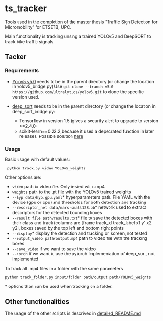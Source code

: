 # ts_tracker

Tools used in the completion of the master thesis "Traffic Sign Detection for Micromobility" for ETSETB, UPC.

Main functionality is tracking unsing a trained YOLOv5 and DeepSORT to track bike traffic signals.

## Tacker

### Requirements

- [Yolov5 v5.0](https://github.com/ultralytics/yolov5) needs to be in the parent directory (or change the location in yolov5_bridge.py)
Use ```git clone --branch v5.0 https://github.com/ultralytics/yolov5.git``` to clone the specific version used.



- [deep_sort](https://github.com/nwojke/deep_sort) needs to be in the parent directory (or change the location in deep_sort_bridge.py)
     - Tensorflow in version 1.5 (gives a security alert to upgrade to version >=2.4.0)
     - scikit-learn==0.22.2,because it used a depecrated function in later releases. Possible solution [here](https://stackoverflow.com/questions/62390517/no-module-named-sklearn-utils-linear-assignment)

### Usage

Basic usage with default values:

``` python track.py video YOLOv5_weights```

Other options are:

- ```video``` path to video file. Only tested with .mp4
- ```weights``` path to the .pt file with the YOLOv5 trained weights
- ```--hyp data/hyp.gpu.yaml```* hyperparameters path. File YAML with the device (gpu or cpu) and thresholds for both detection and tracking
- ```--descriptor_net data/mars-small128.pb```* network used to extract descriptors for the detected bounding boxes
- ```--result_file path/results.txt```* file to save the detected boxes with their class and track (columns are [frame track_id track_label x1 y1 x2 y2], boxes saved by the top left and bottom right points 
- ```--display```* display the detection and tracking on screen, not tested
- ```--output_video path/output.mp4``` path to video file with the tracking boxes
- ```--save_video``` if we want to save the video
- ```--torch``` if we want to use the pytorch implementation of deep_sort, not implemented

To track all .mp4 files in a folder with the same parameters

``` python track_folder.py input/folder path/output path/YOLOv5_weights ```

\* options than can be used when tracking on a folder.


## Other functionalities

The usage of the other scripts is descrived in [detailed_README.md](detailed_README.md)
